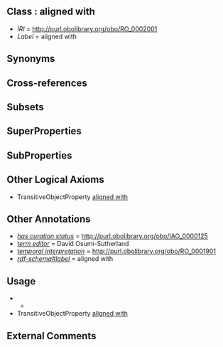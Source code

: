 
## Class : aligned with

 * *IRI* = http://purl.obolibrary.org/obo/RO_0002001
 * *Label* = aligned with

## Synonyms


## Cross-references


## Subsets


## SuperProperties


## SubProperties


## Other Logical Axioms

 * TransitiveObjectProperty [aligned with](../../RO/01/RO_0002001.md)

## Other Annotations

 * *[has curation status](../../IAO/14/IAO_0000114.md)* = http://purl.obolibrary.org/obo/IAO_0000125
 * *[term editor](../../IAO/17/IAO_0000117.md)* = David Osumi-Sutherland
 * *[temporal interpretation](../../RO/00/RO_0001900.md)* = http://purl.obolibrary.org/obo/RO_0001901
 * *[rdf-schema#label](../../el/rdf-schema#label.md)* = aligned with

## Usage

 * -
 * TransitiveObjectProperty [aligned with](../../RO/01/RO_0002001.md)

## External Comments

